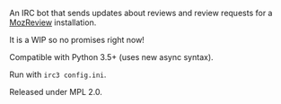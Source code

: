 An IRC bot that sends updates about reviews and review requests for a
[MozReview](http://mozilla-version-control-tools.readthedocs.io/en/latest/index.html)
installation.

It is a WIP so no promises right now!

Compatible with Python 3.5+ (uses new async syntax).

Run with `irc3 config.ini`.

Released under MPL 2.0.

